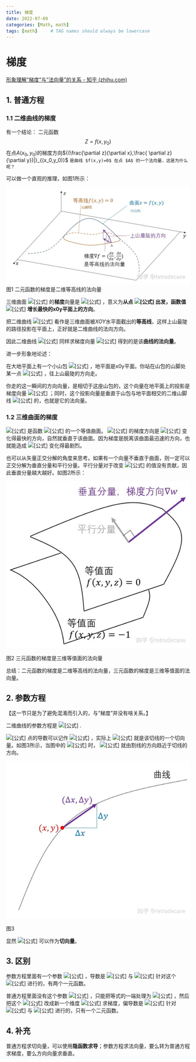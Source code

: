 ```yaml
---
title: 梯度
date: 2022-07-09
categories: [Math, math]
tags: [math]     # TAG names should always be lowercase
---
```

# 梯度

[形象理解“梯度”与“法向量”的关系 - 知乎 (zhihu.com)](https://zhuanlan.zhihu.com/p/62718992)

## 1. 普通方程

### 1.1 二维曲线的梯度


有一个结论：
二元函数
$$Z=f(x,y_0)$$
在点$A(x_0,y_0)$的梯度方向${(\frac{\partial z}{\partial x},\frac{ \partial z}{\partial y})|}_{(x_0,y_0)}$
`是曲线 $f(x,y)=0$ 在点 $A$ 的一个法向量，这是为什么呢？`

可以做一个直观的推理，如图1所示：

![img](/assets/img/gradient/1.png)图1 二元函数的梯度是二维等高线的法向量

三维曲面 ![[公式]](https://www.zhihu.com/equation?tex=z%3Df%28x%2C+y%29) 的**梯度**向量是 ![[公式]](https://www.zhihu.com/equation?tex=%5Cnabla+z%3D%5Cleft%28%5Cfrac%7B%5Cpartial+z%7D%7B%5Cpartial+x%7D%2C+%5Cfrac%7B%5Cpartial+z%7D%7B%5Cpartial+y%7D%5Cright%29) ，意义为**从点 ![[公式]](https://www.zhihu.com/equation?tex=%28x%2Cy%29) 出发，函数值** ![[公式]](https://www.zhihu.com/equation?tex=z) **增长最快的x0y平面上的方向**。

把二维曲线 ![[公式]](https://www.zhihu.com/equation?tex=f%28x%2C+y%29%3D0) 看作是三维曲面被$XOY$水平面截出的**等高线**，这样上山最陡的路径投影在平面上，正好就是二维曲线的法向方向。

因此二维曲线 ![[公式]](https://www.zhihu.com/equation?tex=f%28x%2C+y%29%3D0) 同样求梯度向量 ![[公式]](https://www.zhihu.com/equation?tex=%5Cleft%28%5Cfrac%7B%5Cpartial+f%7D%7B%5Cpartial+x%7D%2C+%5Cfrac%7B%5Cpartial+f%7D%7B%5Cpartial+y%7D%5Cright%29) 得到的是该**曲线的法向量**。



进一步形象地论述：

在大地平面上有一个小山包 ![[公式]](https://www.zhihu.com/equation?tex=z%3Df%28x%2C+y%29) ，地平面是x0y平面。你站在山包的山脚处某一点 ![[公式]](https://www.zhihu.com/equation?tex=A%28x_0%2Cy_0%29) ，往上山最陡的方向走。

你走的这一瞬间的方向向量，是相切于这座山包的，这个向量在地平面上的投影是梯度向量 ![[公式]](https://www.zhihu.com/equation?tex=%5Cleft%28%5Cfrac%7B%5Cpartial+f%7D%7B%5Cpartial+x%7D%2C+%5Cfrac%7B%5Cpartial+f%7D%7B%5Cpartial+y%7D%5Cright%29) ；同时，这个投影向量是垂直于山包与地平面相交的二维山脚线 ![[公式]](https://www.zhihu.com/equation?tex=f%28x%2Cy%29%3D0) 的，也就是它的法向量。

### 1.2 三维曲面的梯度

![[公式]](https://www.zhihu.com/equation?tex=f%28x%2Cy%2Cz%29%3D0) 是函数 ![[公式]](https://www.zhihu.com/equation?tex=w%3Df%28x%2Cy%2Cz%29) 的一个等值曲面。 ![[公式]](https://www.zhihu.com/equation?tex=w) 的梯度方向是 ![[公式]](https://www.zhihu.com/equation?tex=w) 变化得最快的方向，自然就垂直于该曲面。因为梯度是脱离该曲面最迅速的方向，也就能造成 ![[公式]](https://www.zhihu.com/equation?tex=w) 变化得最剧烈。

也可以从矢量正交分解的角度来思考。如果有一个向量不垂直于曲面，则一定可以正交分解为垂直分量和平行分量。平行分量对于改变 ![[公式]](https://www.zhihu.com/equation?tex=w) 的值没有贡献，因此垂直分量越大越好。如图2所示：

![img](/assets/img/gradient/2.jpg)

图2 三元函数的梯度是三维等值面的法向量

总结：二元函数的梯度是二维等高线的法向量，三元函数的梯度是三维等值面的法向量。

## 2. 参数方程

【这一节只是为了避免混淆而引入的，与“梯度”并没有啥关系。】

二维曲线的参数方程是 ![[公式]](https://www.zhihu.com/equation?tex=%5Cbegin%7Bcases%7D+x%3Da%28t%29%5C%5C+y%3Db%28t%29%5C%5C+%5Cend%7Bcases%7D) .

![[公式]](https://www.zhihu.com/equation?tex=%28x%2Cy%29) 点的导数可以记作 ![[公式]](https://www.zhihu.com/equation?tex=%5Cfrac%7Bdy%7D%7Bdx%7D) ，实际上 ![[公式]](https://www.zhihu.com/equation?tex=%28dx%2Cdy%29) 就是该切线的一个切向量。如图3所示，当图中的 ![[公式]](https://www.zhihu.com/equation?tex=%5CDelta+x%5Cto0) 时， ![[公式]](https://www.zhihu.com/equation?tex=%28%5CDelta+x%2C%5CDelta+y%29) 就由割线的方向趋近于切线的方向。

![img](/assets/img/gradient/3.jpg)

图3

显然 ![[公式]](https://www.zhihu.com/equation?tex=%28dx%2Cdy%29%5Cparallel%5Cleft%28%5Cfrac%7Bdx%7D%7Bdt%7D%2C%5Cfrac%7Bdy%7D%7Bdt%7D%5Cright%29%3D%28a%27%28t%29%2Cb%27%28t%29%29) 可以作为**切向量**。

## 3. 区别

参数方程里面有一个参数 ![[公式]](https://www.zhihu.com/equation?tex=t) ，导数是 ![[公式]](https://www.zhihu.com/equation?tex=x) 与 ![[公式]](https://www.zhihu.com/equation?tex=y) 针对这个 ![[公式]](https://www.zhihu.com/equation?tex=t) 进行的，有两个一元函数。

普通方程里面没有这个参数 ![[公式]](https://www.zhihu.com/equation?tex=t) ，只能把等式的一端处理为 ![[公式]](https://www.zhihu.com/equation?tex=0) ，然后把这个 ![[公式]](https://www.zhihu.com/equation?tex=0) 改成新一个维度 ![[公式]](https://www.zhihu.com/equation?tex=z) 求梯度，偏导数是 ![[公式]](https://www.zhihu.com/equation?tex=z) 针对 ![[公式]](https://www.zhihu.com/equation?tex=x) 与 ![[公式]](https://www.zhihu.com/equation?tex=y) 进行的，只有一个二元函数。

## 4. 补充

普通方程求切向量，可以使用**隐函数求导**；参数方程求法向量，要么转为普通方程求梯度，要么方向向量求垂直。
